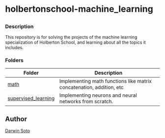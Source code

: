 # holbertonschool-machine_learning

##

### Description

This repository is for solving the projects of the machine learning specialization of Holberton School, and learning about all the topics it includes.

### Folders

| Folder | Description |
| ------ | ------ |
| [math](math) | Implementing math functions like matrix concatenation, addition, etc |
| [supervised_learning](supervised_learning) | Implementing neurons and neural networks from scratch. |


## Author

[Darwin Soto](https://twitter.com/darutos)
